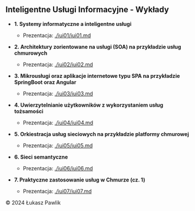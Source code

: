 ## Inteligentne Usługi Informacyjne - Wykłady

* **1. Systemy informatyczne a inteligentne usługi**
    * Prezentacja: [./iui01/iui01.md](https://github.com/lukpaw/iui-lectures/blob/main/iui01/iui01.md)

* **2. Architektury zorientowane na usługi (SOA) na przykładzie usług chmurowych**
    * Prezentacja: [./iui02/iui02.md](https://github.com/lukpaw/iui-lectures/blob/main/iui02/iui02.md)

* **3. Mikrousługi oraz aplikacje internetowe typu SPA na przykładzie SpringBoot oraz Angular**
    * Prezentacja: [./iui03/iui03.md](https://github.com/lukpaw/iui-lectures/blob/main/iui03/iui03.md)

* **4. Uwierzytelnianie użytkowników z wykorzystaniem usług tożsamości**
    * Prezentacja: [./iui04/iui04.md](https://github.com/lukpaw/iui-lectures/blob/main/iui04/iui04.md)

* **5. Orkiestracja usług sieciowych na przykładzie platformy chmurowej**
    * Prezentacja: [./iui05/iui05.md](https://github.com/lukpaw/iui-lectures/blob/main/iui05/iui05.md)
  
* **6. Sieci semantyczne**
    * Prezentacja: [./iui06/iui06.md](https://github.com/lukpaw/iui-lectures/blob/main/iui06/iui06.md)

* **7. Praktyczne zastosowanie usług w Chmurze (cz. 1)**
    * Prezentacja: [./iui07/iui07.md](https://github.com/lukpaw/iui-lectures/blob/main/iui07/iui07.md)

&copy; 2024 Łukasz Pawlik